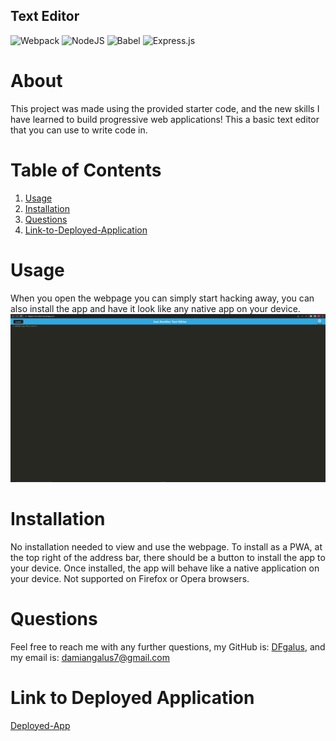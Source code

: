 ## Text Editor
![Webpack](https://img.shields.io/badge/webpack-%238DD6F9.svg?style=for-the-badge&logo=webpack&logoColor=black)  ![NodeJS](https://img.shields.io/badge/node.js-6DA55F?style=for-the-badge&logo=node.js&logoColor=white) ![Babel](https://img.shields.io/badge/Babel-F9DC3e?style=for-the-badge&logo=babel&logoColor=black) ![Express.js](https://img.shields.io/badge/express.js-%23404d59.svg?style=for-the-badge&logo=express&logoColor=%2361DAFB)

# About
 This project was made using the provided starter code, and the new skills I have learned to build progressive web applications! This a basic text editor that you can use to write code in.
  
 # Table of Contents
 1. [Usage](#usage)
 2. [Installation](#installation)
 3. [Questions](#questions)
 4. [Link-to-Deployed-Application](#link-to-deployed-application)
  
# Usage
  
  When you open the webpage you can simply start hacking away, you can also install the app and have it look like any native app on your device.
  ![Image](./assets/images/Screenshot%202023-04-17%20170340.jpg)


# Installation
  
No installation needed to view and use the webpage. To install as a PWA, at the top right of the address bar, there should be a button to install the app to your device. Once installed, the app will behave like a native application on your device. Not supported on Firefox or Opera browsers.

# Questions
  
Feel free to reach me with any further questions, my GitHub is: [DFgalus](https//:github.com/DFgalus), and my email is: [damiangalus7@gmail.com](mailto:damiangalus7@gmail.com)

# Link to Deployed Application
[Deployed-App](https://dfgalus-text-editor.herokuapp.com/)
  